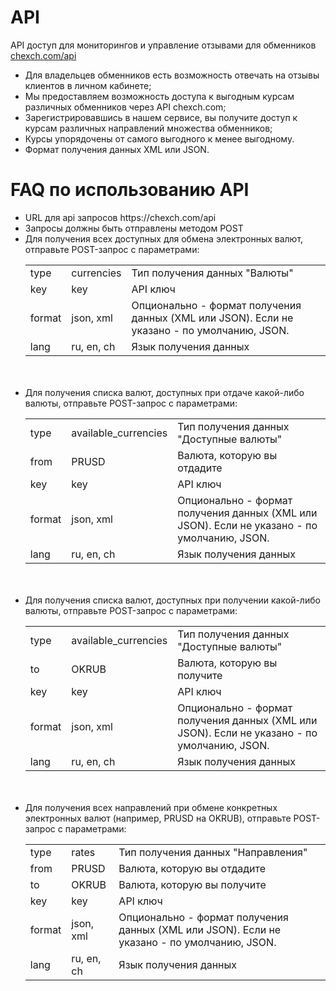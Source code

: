 # API
API доступ для мониторингов и управление отзывами для обменников <a href="https://chexch.com/api" target="_blank">chexch.com/api</a>

<ul>
<li>Для владельцев обменников есть возможность отвечать на отзывы клиентов в личном кабинете;</li>
<li>Мы предоставляем возможность доступа к выгодным курсам различных обменников через API chexch.com;</li>
<li>Зарегистрировавшись в нашем сервисе, вы получите доступ к курсам различных направлений множества обменников;</li>
<li>Курсы упорядочены от самого выгодного к менее выгодному.</li>
<li>Формат получения данных XML или JSON.</li>
</ul>

# FAQ по использованию API

<ul>
<li>URL для api запросов https://chexch.com/api</li>
<li>Запросы должны быть отправлены методом POST</li>
<li>Для получения всех доступных для обмена электронных валют, отправьте POST-запрос с параметрами:
<br/>
<table class="example">
	<tbody>
		<tr><td class="key">type</td><td class="val">currencies</td><td class="desc">Тип получения данных "Валюты"</td></tr>
		<tr><td class="key">key</td><td class="val">key</td><td class="desc">API ключ</td></tr>
		<tr><td class="key">format</td><td class="val">json, xml</td><td class="desc">Опционально - формат получения данных (XML или JSON). Если не указано - по умолчанию, JSON.</td></tr>
		<tr><td class="key">lang</td><td class="val">ru, en, ch</td><td class="desc">Язык получения данных</td></tr>
	</tbody>
</table></li>
<br/>
<br/>

<li>Для получения списка валют, доступных при отдаче какой-либо валюты, отправьте POST-запрос с параметрами:
<br/>
<table class="example">
	<tbody>
		<tr><td class="key">type</td><td class="val">available_currencies</td><td class="desc">Тип получения данных "Доступные валюты"</td></tr>
		<tr><td class="key">from</td><td class="val">PRUSD</td><td class="desc">Валюта, которую вы отдадите</td></tr>
		<tr><td class="key">key</td><td class="val">key</td><td class="desc">API ключ</td></tr>
		<tr><td class="key">format</td><td class="val">json, xml</td><td class="desc">Опционально - формат получения данных (XML или JSON). Если не указано - по умолчанию, JSON.</td></tr>
		<tr><td class="key">lang</td><td class="val">ru, en, ch</td><td class="desc">Язык получения данных</td></tr>
	</tbody>
</table></li>
<br/>
<br/>

<li>Для получения списка валют, доступных при получении какой-либо валюты, отправьте POST-запрос с параметрами:
<br/>
<table class="example">
	<tbody>
		<tr><td class="key">type</td><td class="val">available_currencies</td><td class="desc">Тип получения данных "Доступные валюты"</td></tr>
		<tr><td class="key">to</td><td class="val">OKRUB</td><td class="desc">Валюта, которую вы получите</td></tr>
		<tr><td class="key">key</td><td class="val">key</td><td class="desc">API ключ</td></tr>
		<tr><td class="key">format</td><td class="val">json, xml</td><td class="desc">Опционально - формат получения данных (XML или JSON). Если не указано - по умолчанию, JSON.</td></tr>
		<tr><td class="key">lang</td><td class="val">ru, en, ch</td><td class="desc">Язык получения данных</td></tr>
	</tbody>
</table></li>
<br/>
<br/>

<li>Для получения всех направлений при обмене конкретных электронных валют (например, PRUSD на OKRUB), отправьте POST-запрос с параметрами:
<br/>
<table class="example">
	<tbody>
		<tr><td class="key">type</td><td class="val">rates</td><td class="desc">Тип получения данных "Направления"</td></tr>
		<tr><td class="key">from</td><td class="val">PRUSD</td><td class="desc">Валюта, которую вы отдадите</td></tr>
		<tr><td class="key">to</td><td class="val">OKRUB</td><td class="desc">Валюта, которую вы получите</td></tr>
		<tr><td class="key">key</td><td class="val">key</td><td class="desc">API ключ</td></tr>
		<tr><td class="key">format</td><td class="val">json, xml</td><td class="desc">Опционально - формат получения данных (XML или JSON). Если не указано - по умолчанию, JSON.</td></tr>
		<tr><td class="key">lang</td><td class="val">ru, en, ch</td><td class="desc">Язык получения данных</td></tr>
	</tbody>
</table></li>
</ul>